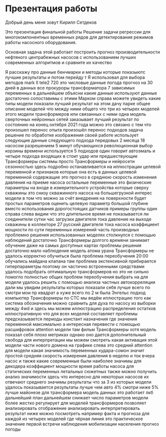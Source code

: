# Презентация работы

Добрый день меня зовут Кирилл Сетдеков

Это презентация финальной работы Решение задачи регрессии для многокомпонентных временных рядов для детектирования режимов работы насосного оборудования.

Основная задача этой работает построить прогноз производительности нефтяного центрабежных насосов с использованием лучших современных алгоритмов и сравните их качество

Я расскажу про данные бенчмарки и методы которые показыютс лучшие результаты и потом перейду т Я использовал для выбора методов mark II tele2 720 это числовые данные погода прогноз на 30 дней в данных все прокуроры трансформатора 7 зависимых переменных в дальнейшем объясни какие данные используют данные достаточно сопоставимы с этими Марком справа можете увидеть какие типы модели показали лучший результат на этом дачу парке общее описание моделей что между ними общего что три из четырех моделей этого модели трансформеров или связанных с ними одна модель сверточных нейронных сетей заказывает лучший результат по состоянию на конец октября 2021 года можно это связано с тем что произошел перенос опыта произошёл перенос подходов задача решение по обработке изображения своей работе использует следующие данные следующего подхода передовых 2 месяца 18 насосом разрешением 5 минут обучающихся революционная выбор корзины времени используется 5 подходов один говорит автоэмаль и четыре подхода входящих в стоит удар или предшествующие Трансформеры системы просто Трансформеры и нейросети сезонностью здесь подробно останавливается на иллюстрации целевой переменной и признаков которые она есть в данных целевой переменной содержащие это прогноз в среднюю скорость изменения давления на приеме насоса остальные переменные это физические параметры на входе в измерительного устройства которые сверху скважины это снизу скважинного насоса на большегрузной интерес модели в том что можно за счёт внедрения на поверхности будет простых параметров оценить целевую параметр большой глубине вместо использования дорогостоящих датчиков примеры группы один справа слева видим что это длительное время не показывается ли соединители сутки час загрузки двигателя тока давление на выходе скважины в коллекторе 27 русский двигателя тока насоса коэффициент мощности по сути переменных измерений часть производных проблемно решения использованных моделях столкнулся с помощью наблюдений достаточно Трансформеры долгого времени занимает обучение даже на самых доступных картах проблемы решения достаточно мало наблюдение модель атома урана Трансформеры не удалось корректно обучиться была проблема переобучения 20:00 обучались майдана клапана там проблема экстенсивной прибирается гиперпараметры поэтому он частично встроенными средствами удалось подобрать оптимальную трансформеров но это не сильно помогло полностью общих проблем переобучения выбрать на для модели удалось решить с помощью анализа частных автокорреляции дали мы увидим результаты которых показали себя лучше всего по смотри мои пр квадрат а хуже всего по 2 м была Энгельс подход компьютер Трансформеры по СТС мы ведём иллюстрацию того как система обозначения можно сравнить для духа по насосу из выборки между 4wd и здесь мы можем иллюстрацию распределения остатков иллюстративную что для всех моделей составляет проблемы предсказывается периоды констант назначения где значения переменной максимально а интересная перевести с помощью расшифровок attention модели там фильм Трансформеры хотя модель показал себя плохо метриках однако оно дается дополнительный свобода для интерпретации мы можем смотреть какая активация этой модели части нового домена на графике слева это средний attention для модели какая значимость переменных кудара-сомон значит простой средняя скорость измерения давления в неделю и ток вчера насос и также какие современные были наиболее значимы для декодера коэффициент мощности время работы насоса для статических переменных летальных сюжетных также можно получить анализ значимости здесь что интересно для некоторых насосов их отвечают среднего значимы результаты что за 3 из которых модели удалось показывается результаты лучше чем авто 4% смотри ниже 5% лучше майонезе для трансформера модель данных это работает лкб дальнейший план дальнейшем снижает число параметров модели более жестко регулирует для моделей трансформеров позволяет анализировать отображение анализировать интерпретировать результат ниже можно посмотреть например факта и прогноза для каждой из четырех моделей где чёрная линия это практическое значение первой встречи наблюдения мобилизации населения прогноз погоды
